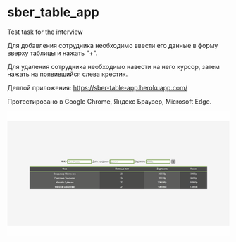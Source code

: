 # sber_table_app
Test task for the interview

Для добавления сотрудника необходимо ввести его данные в форму вверху таблицы и нажать "+".

Для удаления сотрудника необходимо навести на него курсор, затем нажать на появившийся слева крестик.

Деплой приложения:  https://sber-table-app.herokuapp.com/

Протестировано в Google Chrome, Яндекс Браузер, Microsoft Edge.

![sber_demo](https://github.com/oOFaYOo/sber/blob/master/public/demo.gif)

